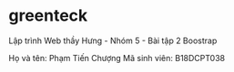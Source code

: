 # greenteck
 Lập trình Web thầy Hưng - Nhóm 5 - Bài tập 2 Boostrap  

 Họ và tên: Phạm Tiến Chượng
 Mã sinh viên: B18DCPT038

